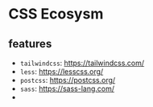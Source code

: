 # CSS Ecosysm

## features
- `tailwindcss`: https://tailwindcss.com/
- `less`: https://lesscss.org/
- `postcss`: https://postcss.org/
- `sass`: https://sass-lang.com/
- 